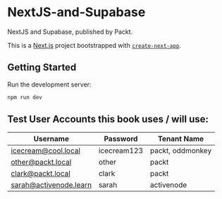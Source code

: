 # NextJS-and-Supabase

NextJS and Supabase, published by Packt.

This is a [Next.js](https://nextjs.org/) project bootstrapped with [`create-next-app`](https://github.com/vercel/next.js/tree/canary/packages/create-next-app).

## Getting Started

Run the development server:

```bash
npm run dev
```

## Test User Accounts this book uses / will use:

| Username               | Password    | Tenant Name      |
| ---------------------- | ----------- | ---------------- |
| icecream@cool.local    | icecream123 | packt, oddmonkey |
| other@packt.local      | other       | packt            |
| clark@packt.local      | clark       | packt            |
| sarah@activenode.learn | sarah       | activenode       |